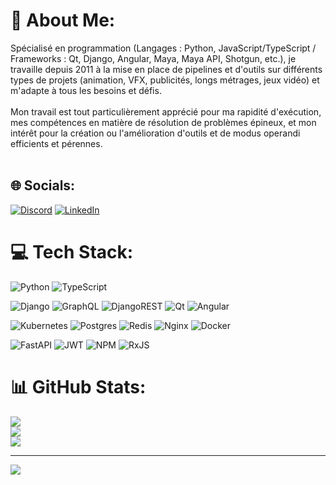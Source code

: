# 💫 About Me:
Spécialisé en programmation (Langages : Python, JavaScript/TypeScript / Frameworks : Qt, Django, Angular, Maya, Maya API, Shotgun, etc.), je travaille depuis 2011 à la mise en place de pipelines et d'outils sur différents types de projets (animation, VFX, publicités, longs métrages, jeux vidéo) et m'adapte à tous les besoins et défis.<br><br>Mon travail est tout particulièrement apprécié pour ma rapidité d'exécution, mes compétences en matière de résolution de problèmes épineux, et mon intérêt pour la création ou l'amélioration d'outils et de modus operandi efficients et pérennes.<br><br>


## 🌐 Socials:
[![Discord](https://img.shields.io/badge/Discord-%237289DA.svg?logo=discord&logoColor=white)](https://discord.gg/Arnaud%20Lamoureux#2601) [![LinkedIn](https://img.shields.io/badge/LinkedIn-%230077B5.svg?logo=linkedin&logoColor=white)](https://linkedin.com/in/arnaud-lamoureux-886b8235) 

# 💻 Tech Stack:

![Python](https://img.shields.io/badge/python-3670A0?style=for-the-badge&logo=python&logoColor=ffdd54)
![TypeScript](https://img.shields.io/badge/typescript-%23007ACC.svg?style=for-the-badge&logo=typescript&logoColor=white)

![Django](https://img.shields.io/badge/django-%23092E20.svg?style=for-the-badge&logo=django&logoColor=white)
![GraphQL](https://img.shields.io/badge/-GraphQL-E10098?style=for-the-badge&logo=graphql&logoColor=white)
![DjangoREST](https://img.shields.io/badge/DJANGO-REST-ff1709?style=for-the-badge&logo=django&logoColor=white&color=ff1709&labelColor=gray)
![Qt](https://img.shields.io/badge/Qt-%23217346.svg?style=for-the-badge&logo=Qt&logoColor=white)
![Angular](https://img.shields.io/badge/angular-%23DD0031.svg?style=for-the-badge&logo=angular&logoColor=white)

![Kubernetes](https://img.shields.io/badge/kubernetes-%23326ce5.svg?style=for-the-badge&logo=kubernetes&logoColor=white)
![Postgres](https://img.shields.io/badge/postgres-%23316192.svg?style=for-the-badge&logo=postgresql&logoColor=white)
![Redis](https://img.shields.io/badge/redis-%23DD0031.svg?style=for-the-badge&logo=redis&logoColor=white)
![Nginx](https://img.shields.io/badge/nginx-%23009639.svg?style=for-the-badge&logo=nginx&logoColor=white)
![Docker](https://img.shields.io/badge/docker-%230db7ed.svg?style=for-the-badge&logo=docker&logoColor=white)

![FastAPI](https://img.shields.io/badge/FastAPI-005571?style=for-the-badge&logo=fastapi)
![JWT](https://img.shields.io/badge/JWT-black?style=for-the-badge&logo=JSON%20web%20tokens)
![NPM](https://img.shields.io/badge/NPM-%23000000.svg?style=for-the-badge&logo=npm&logoColor=white)
![RxJS](https://img.shields.io/badge/rxjs-%23B7178C.svg?style=for-the-badge&logo=reactivex&logoColor=white)

# 📊 GitHub Stats:

![](https://github-readme-stats.vercel.app/api?username=alamoureux&theme=dark&hide_border=false&include_all_commits=false&count_private=true)<br/>
![](https://github-readme-streak-stats.herokuapp.com/?user=alamoureux&theme=dark&hide_border=false)<br/>
![](https://github-readme-stats.vercel.app/api/top-langs/?username=alamoureux&theme=dark&hide_border=false&include_all_commits=false&count_private=false&layout=compact)

---
[![](https://visitcount.itsvg.in/api?id=alamoureux&icon=0&color=0)](https://visitcount.itsvg.in)

<!-- Proudly created with GPRM ( https://gprm.itsvg.in ) -->

